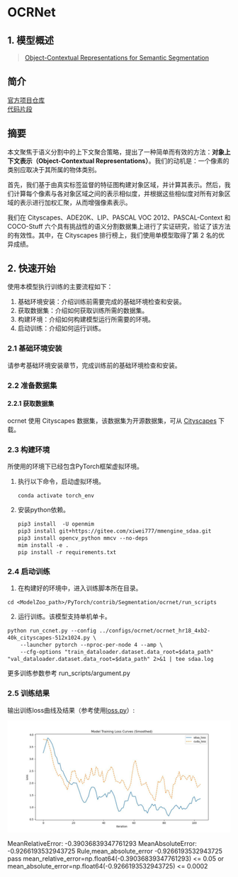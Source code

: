 # OCRNet
## 1. 模型概述

> [Object-Contextual Representations for Semantic Segmentation](https://arxiv.org/abs/1909.11065)

## 简介

<a href="https://github.com/openseg-group/OCNet.pytorch">官方项目仓库</a>  
<a href="https://github.com/open-mmlab/mmsegmentation/blob/v0.17.0/mmseg/models/decode_heads/ocr_head.py#L86">代码片段</a>

## 摘要

本文聚焦于语义分割中的上下文聚合策略，提出了一种简单而有效的方法：**对象上下文表示（Object-Contextual Representations）**。我们的动机是：一个像素的类别应取决于其所属的物体类别。

首先，我们基于由真实标签监督的特征图构建对象区域，并计算其表示。然后，我们计算每个像素与各对象区域之间的表示相似度，并根据这些相似度对所有对象区域的表示进行加权汇聚，从而增强像素表示。

我们在 Cityscapes、ADE20K、LIP、PASCAL VOC 2012、PASCAL-Context 和 COCO-Stuff 六个具有挑战性的语义分割数据集上进行了实证研究，验证了该方法的有效性。其中，在 Cityscapes 排行榜上，我们使用单模型取得了第 2 名的优异成绩。


## 2. 快速开始
使用本模型执行训练的主要流程如下：
1. 基础环境安装：介绍训练前需要完成的基础环境检查和安装。
2. 获取数据集：介绍如何获取训练所需的数据集。
3. 构建环境：介绍如何构建模型运行所需要的环境。
4. 启动训练：介绍如何运行训练。

### 2.1 基础环境安装

请参考基础环境安装章节，完成训练前的基础环境检查和安装。

### 2.2 准备数据集
#### 2.2.1 获取数据集
ocrnet 使用 Cityscapes 数据集，该数据集为开源数据集，可从 [Cityscapes](https://www.cityscapes-dataset.com) 下载。


### 2.3 构建环境

所使用的环境下已经包含PyTorch框架虚拟环境。
1. 执行以下命令，启动虚拟环境。
    ```
    conda activate torch_env
    ```
2. 安装python依赖。
    ```
    pip3 install  -U openmim 
    pip3 install git+https://gitee.com/xiwei777/mmengine_sdaa.git 
    pip3 install opencv_python mmcv --no-deps
    mim install -e .
    pip install -r requirements.txt

    ```

### 2.4 启动训练

1. 在构建好的环境中，进入训练脚本所在目录。
  ```
  cd <ModelZoo_path>/PyTorch/contrib/Segmentation/ocrnet/run_scripts
  ```

2. 运行训练。该模型支持单机单卡。
```
python run_ccnet.py --config ../configs/ocrnet/ocrnet_hr18_4xb2-40k_cityscapes-512x1024.py \
    --launcher pytorch --nproc-per-node 4 --amp \
    --cfg-options "train_dataloader.dataset.data_root=$data_path" "val_dataloader.dataset.data_root=$data_path" 2>&1 | tee sdaa.log
```
更多训练参数参考 run_scripts/argument.py

### 2.5 训练结果
输出训练loss曲线及结果（参考使用[loss.py](./run_scripts/loss.py)）: 

![loss_compare](./run_scripts/loss.jpg)

MeanRelativeError: -0.39036839347761293
MeanAbsoluteError: -0.9266193532943725
Rule,mean_absolute_error -0.9266193532943725
pass mean_relative_error=np.float64(-0.39036839347761293) <= 0.05 or mean_absolute_error=np.float64(-0.9266193532943725) <= 0.0002